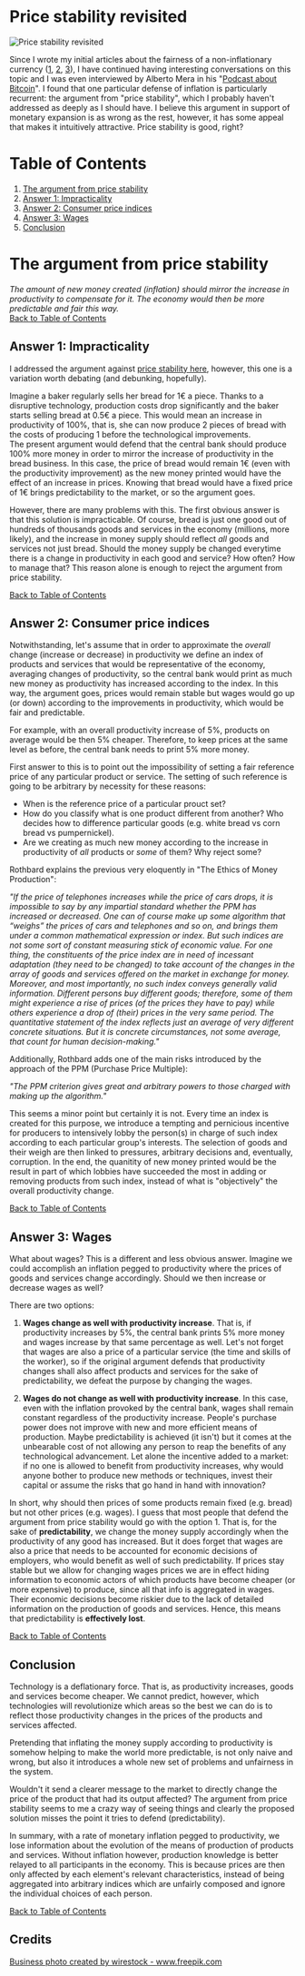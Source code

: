# Price stability revisited

![Price stability revisited](./images/6922.jpg "Price stability revisited")

Since I wrote my initial articles about the fairness of a non-inflationary currency ([1](https://github.com/raulcano/articles/blob/master/fairness-of-deflationary-currency.md), [2](https://github.com/raulcano/articles/blob/master/second-defense-non-inflationary-currency.md), [3](https://github.com/raulcano/articles/blob/master/printing-money-bad-policy.md)), I have continued having interesting conversations on this topic and I was even interviewed by Alberto Mera in his "[Podcast about Bitcoin](https://open.spotify.com/episode/3Uo1zWEUIDj9lpuGwshsSB)". I found that one particular defense of inflation is particularly recurrent: the argument from "price stability", which I probably haven't addressed as deeply as I should have. I believe this argument in support of monetary expansion is as wrong as the rest, however, it has some appeal that makes it intuitively attractive. Price stability is good, right?

# Table of Contents <a name="toc"></a>
1. [The argument from price stability](#arg)
2. [Answer 1: Impracticality](#ans1)
3. [Answer 2: Consumer price indices](#ans2)
4. [Answer 3: Wages](#ans3)
5. [Conclusion](#conclusion)

# The argument from price stability <a name="arg"></a>
*The amount of new money created (inflation) should mirror the increase in productivity to compensate for it. The economy would then be more predictable and fair this way.*  
[Back to Table of Contents](#toc)

## Answer 1: Impracticality <a name="ans1"></a>
I addressed the argument against [price stability here](https://github.com/raulcano/articles/blob/master/second-defense-non-inflationary-currency.md#arg1), however, this one is a variation worth debating (and debunking, hopefully).  

Imagine a baker regularly sells her bread for 1€ a piece. Thanks to a disruptive technology, production costs drop significantly and the baker starts selling bread at 0.5€ a piece. This would mean an increase in productivity of 100%, that is, she can now produce 2 pieces of bread with the costs of producing 1 before the technological improvements.  
The present argument would defend that the central bank should produce 100% more money in order to mirror the increase of productivity in the bread business. In this case, the price of bread would remain 1€ (even with the productivity improvement) as the new money printed would have the effect of an increase in prices. Knowing that bread would have a fixed price of 1€ brings predictability to the market, or so the argument goes.

However, there are many problems with this. The first obvious answer is that this solution is impracticable. Of course, bread is just one good out of hundreds of thousands goods and services in the economy (millions, more likely), and the increase in money supply should reflect *all* goods and services not just bread. Should the money supply be changed everytime there is a change in productivity in each good and service? How often? How to manage that? This reason alone is enough to reject the argument from price stability.

[Back to Table of Contents](#toc)

## Answer 2: Consumer price indices <a name="ans2"></a>
Notwithstanding, let's assume that in order to approximate the *overall* change (increase or decrease) in productivity we define an index of products and services that would be representative of the economy, averaging changes of productivity, so the central bank would print as much new money as productivity has increased according to the index. In this way, the argument goes, prices would remain stable but wages would go up (or down) according to the improvements in productivity, which would be fair and predictable.

For example, with an overall productivity increase of 5%, products on average would be then 5% cheaper. Therefore, to keep prices at the same level as before, the central bank needs to print 5% more money.

First answer to this is to point out the impossibility of setting a fair reference price of any particular product or service. The setting of such reference is going to be arbitrary by necessity for these reasons:
- When is the reference price of a particular prouct set?
- How do you classify what is one product different from another? Who decides how to difference particular goods (e.g. white bread vs corn bread vs pumpernickel).
- Are we creating as much new money according to the increase in productivity of *all* products or *some* of them? Why reject some?

Rothbard explains the previous very eloquently in "The Ethics of Money Production":

  _"If the price of telephones increases while the price of cars drops, it is impossible to say by any impartial standard whether the PPM has increased or decreased. One can of course make up some algorithm that “weighs” the prices of cars and telephones and so on, and brings them under a common mathematical expression or index. But such indices are not some sort of constant measuring stick of economic value. For one thing, the constituents of the price index are in need of incessant adaptation (they need to be changed) to take account of the changes in the array of goods and services offered on the market in exchange for money. Moreover, and most importantly, no such index conveys generally valid information. Different persons buy different goods; therefore, some of them might experience a rise of prices (of the prices they have to pay) while others experience a drop of (their) prices in the very same period. The quantitative statement of the index reflects just an average of very different concrete situations. But it is concrete circumstances, not some average, that count for human decision-making."_

Additionally, Rothbard adds one of the main risks introduced by the approach of the PPM (Purchase Price Multiple):

  _"The PPM criterion gives great and arbitrary powers to those charged with making up the algorithm."_

This seems a minor point but certainly it is not. Every time an index is created for this purpose, we introduce a tempting and pernicious incentive for producers to intensively lobby the person(s) in charge of such index according to each particular group's interests. The selection of goods and their weigh are then linked to pressures, arbitrary decisions and, eventually, corruption.
In the end, the quanitity of new money printed would be the result in part of which lobbies have succeeded the most in adding or removing products from such index, instead of what is "objectively" the overall productivity change.

[Back to Table of Contents](#toc)

## Answer 3: Wages <a name="ans3"></a>
What about wages? This is a different and less obvious answer. Imagine we could accomplish an inflation pegged to productivity where the prices of goods and services change accordingly. Should we then increase or decrease wages as well?

There are two options:
1. __Wages change as well with productivity increase__. That is, if productivity increases by 5%, the central bank prints 5% more money and wages increase by that same percentage as well. Let's not forget that wages are also a price of a particular service (the time and skills of the worker), so if the original argument defends that productivity changes shall also affect products and services for the sake of predictability, we defeat the purpose by changing the wages.

2. __Wages do not change as well with productivity increase__. In this case, even with the inflation provoked by the central bank, wages shall remain constant regardless of the productivity increase. People's purchase power does not improve with new and more efficient means of production. Maybe predictability is achieved (it isn't) but it comes at the unbearable cost of not allowing any person to reap the benefits of any technological advancement. Let alone the incentive added to a market: if no one is allowed to benefit from productivity increases, why would anyone bother to produce new methods or techniques, invest their capital or assume the risks that go hand in hand with innovation?

In short, why should then prices of some products remain fixed (e.g. bread) but not other prices (e.g. wages). I guess that most people that defend the argument from price stability would go with the option 1. That is, for the sake of __predictability__, we change the money supply accordingly when the productivity of any good has increased. But it does forget that wages are also a price that needs to be accounted for economic decisions of employers, who would benefit as well of such predictability. If prices stay stable but we allow for changing wages prices we are in effect hiding information to economic actors of which products have become cheaper (or more expensive) to produce, since all that info is aggregated in wages. Their economic decisions become riskier due to the lack of detailed information on the production of goods and services. Hence, this means that predictability is __effectively lost__.  

[Back to Table of Contents](#toc)

## Conclusion <a name="conclusion"></a>

Technology is a deflationary force. That is, as productivity increases, goods and services become cheaper. We cannot predict, however, which technologies will revolutionize which areas so the best we can do is to reflect those productivity changes in the prices of the products and services affected. 

Pretending that inflating the money supply according to productivity is somehow helping to make the world more predictable, is not only naive and wrong, but also it introduces a whole new set of problems and unfairness in the system.

Wouldn't it send a clearer message to the market to directly change the price of the product that had its output affected? The argument from price stability seems to me a crazy way of seeing things and clearly the proposed solution misses the point it tries to defend (predictability).

In summary, with a rate of monetary inflation pegged to productivity, we lose information about the evolution of the means of production of products and services. Without inflation however, production knowledge is better relayed to all participants in the economy. This is because prices are then only affected by each element's relevant characteristics, instead of being aggregated into arbitrary indices which are unfairly composed and ignore the individual choices of each person.

[Back to Table of Contents](#toc)

## Credits
<a href='https://www.freepik.com/photos/business'>Business photo created by wirestock - www.freepik.com</a>